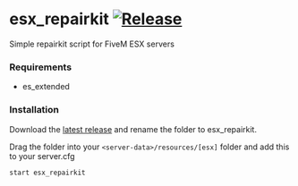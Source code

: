 # esx_repairkit [![Release](https://img.shields.io/github/release/condolent/esx_repairkit.svg)](https://github.com/condolent/esx_repairkit/releases/latest)
Simple repairkit script for FiveM ESX servers

### Requirements
* es_extended

### Installation
Download the [latest release](https://github.com/condolent/esx_repairkit/releases/latest) and rename the folder to esx_repairkit.

Drag the folder into your `<server-data>/resources/[esx]` folder and add this to your server.cfg
```
start esx_repairkit
```